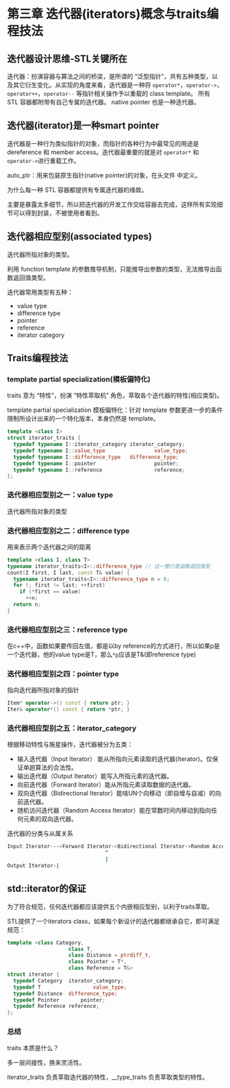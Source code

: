 # 第三章 迭代器(iterators)概念与traits编程技法

## 迭代器设计思维-STL关键所在

迭代器：扮演容器与算法之间的桥梁，是所谓的 “泛型指针”，共有五种类型，以及其它衍生变化。从实现的角度来看，迭代器是一种将 `operator*`，`operator->`，`operator++`，`operator--` 等指针相关操作予以重载的 class template。 所有 STL 容器都附带有自己专属的迭代器。 native pointer 也是一种迭代器。

## 迭代器(iterator)是一种smart pointer

迭代器是一种行为类似指针的对象，而指针的各种行为中最常见的用途是 dereference 和 member access。迭代器最重要的就是对 `operator*` 和 `operator->`进行重载工作。

auto_ptr：用来包装原生指针(native pointer)的对象，在头文件 中定义。

为什么每一种 STL 容器都提供有专属迭代器的缘故。

主要是暴露太多细节，所以把迭代器的开发工作交给容器去完成，这样所有实现细节可以得到封装，不被使用者看到。

## 迭代器相应型别(associated types)

迭代器所指对象的类型。

利用 function template 的参数推导机制，只能推导出参数的类型，无法推导出函数返回值类型。

迭代器常用类型有五种：

- value type
- difference type
- pointer
- reference
- iterator category

## Traits编程技法

### template partial specialization(模板偏特化)

traits 意为 “特性”，扮演 “特性萃取机” 角色，萃取各个迭代器的特性(相应类型)。

template partial specialization 模板偏特化：针对 template 参数更进一步的条件限制所设计出来的一个特化版本，本身仍然是 template。

```cpp
template <class I>
struct iterator_traits {
  typedef typename I::iterator_category iterator_category;
  typedef typename I::value_type 				value_type;
  typedef typename I::difference_type 	difference_type;
  typedef typename I::pointer 					pointer;
  typedef typename I::reference 				reference;
};
```

### 迭代器相应型别之一：value type

迭代器所指对象的类型

### 迭代器相应型别之二：difference type

用来表示两个迭代器之间的距离

```c++
template <class I, class T>
typename iterator_traits<I>::difference_type // 这一整行是函数返回类型
count(I first, I last, const T& value) {
  typename iterator_traits<I>::difference_type n = 0;
  for (; first != last; ++first)
    if (*first == value)
      ++n;
  return n;
}
```

### 迭代器相应型别之三：reference type

在c++中，函数如果要传回左值，都是以by reference的方式进行，所以如果p是一个迭代器，他的value type是T，那么`*p`应该是T&(即reference type)

### 迭代器相应型别之四：pointer type

指向迭代器所指对象的指针

```c++
Item* operator->() const { return ptr; }
Iter& operator*() const { return *ptr; }
```

### 迭代器相应型别之五：iterator_category

根据移动特性与施星操作，迭代器被分为五类：

- 输入迭代器（Input Iterator） 能从所指向元素读取的迭代器(Iterator)。仅保证单趟算法的合法性。
- 输出迭代器（Output Iterator）能写入所指元素的迭代器。
- 向前迭代器（Forward Iterator）能从所指元素读取数据的迭代器。
- 双向迭代器（Bidirectional Iterator）能啥UN个向移动（即自增与自减）的向前迭代器。
- 随机访问迭代器（Random Access Iterator）能在常数时间内移动到指向任何元素的双向迭代器。

迭代器的分类与从属关系

```sh
Input Iterator--->Forward Iterator->Bidirectional Iterator->Random Access Iterator
								^
								|
Output Iterator-|
```

## std::iterator的保证

为了符合规范，任何迭代器都应该提供五个内嵌相应型别，以利于traits萃取。

STL提供了一个iterators class，如果每个新设计的迭代器都继承自它，即可满足规范：

```c++
template <class Category,
					class T,
					class Distance = ptrdiff_t,
					class Pointer = T*,
					class Reference = T&>
struct iterator {
  typedef Category  iterator_category;
  typedef T					value_type;
  typedef Distance	difference_type;
  typedef Pointer		pointer;
  typedef Reference	reference;
};
```

### 总结

traits 本质是什么？  

多一层间接性，换来灵活性。

iterator_traits 负责萃取迭代器的特性，__type_traits 负责萃取类型的特性。



